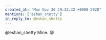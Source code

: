 ```yaml
---
created_at: "Mon Nov 30 19:32:32 +0000 2020"
mentions: ['eshan_shetty']
in_reply_to: @eshan_shetty
---
```


@eshan_shetty Mine. 😁